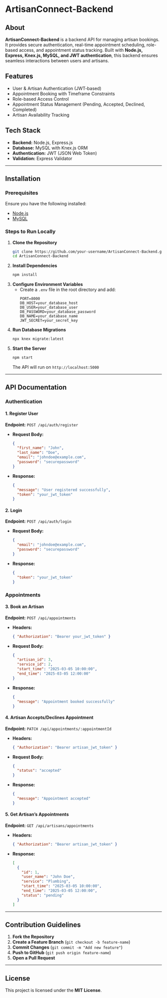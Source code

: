 # ArtisanConnect-Backend

## About

**ArtisanConnect-Backend** is a backend API for managing artisan bookings. It provides secure authentication, real-time appointment scheduling, role-based access, and appointment status tracking. Built with **Node.js, Express, Knex.js, MySQL, and JWT authentication**, this backend ensures seamless interactions between users and artisans.

## Features

- User & Artisan Authentication (JWT-based)
- Appointment Booking with Timeframe Constraints
- Role-based Access Control
- Appointment Status Management (Pending, Accepted, Declined, Completed)
- Artisan Availability Tracking

## Tech Stack

- **Backend:** Node.js, Express.js
- **Database:** MySQL with Knex.js ORM
- **Authentication:** JWT (JSON Web Token)
- **Validation:** Express Validator

---

## Installation

### Prerequisites

Ensure you have the following installed:

- [Node.js](https://nodejs.org/)
- [MySQL](https://www.mysql.com/)

### Steps to Run Locally

1. **Clone the Repository**
   ```sh
   git clone https://github.com/your-username/ArtisanConnect-Backend.git
   cd ArtisanConnect-Backend
   ```
2. **Install Dependencies**
   ```sh
   npm install
   ```
3. **Configure Environment Variables**
   - Create a `.env` file in the root directory and add:
     ```env
     PORT=8000
     DB_HOST=your_database_host
     DB_USER=your_database_user
     DB_PASSWORD=your_database_password
     DB_NAME=your_database_name
     JWT_SECRET=your_secret_key
     ```
4. **Run Database Migrations**
   ```sh
   npx knex migrate:latest
   ```
5. **Start the Server**
   ```sh
   npm start
   ```
   The API will run on `http://localhost:5000`

---

## API Documentation

### Authentication

#### 1. Register User

**Endpoint:** `POST /api/auth/register`

- **Request Body:**
  ```json
  {
    "first_name": "John",
    "last_name": "Doe",
    "email": "johndoe@example.com",
    "password": "securepassword"
  }
  ```
- **Response:**
  ```json
  {
    "message": "User registered successfully",
    "token": "your_jwt_token"
  }
  ```

#### 2. Login

**Endpoint:** `POST /api/auth/login`

- **Request Body:**
  ```json
  {
    "email": "johndoe@example.com",
    "password": "securepassword"
  }
  ```
- **Response:**
  ```json
  {
    "token": "your_jwt_token"
  }
  ```

### Appointments

#### 3. Book an Artisan

**Endpoint:** `POST /api/appointments`

- **Headers:**
  ```json
  { "Authorization": "Bearer your_jwt_token" }
  ```
- **Request Body:**
  ```json
  {
    "artisan_id": 3,
    "service_id": 2,
    "start_time": "2025-03-05 10:00:00",
    "end_time": "2025-03-05 12:00:00"
  }
  ```
- **Response:**
  ```json
  {
    "message": "Appointment booked successfully"
  }
  ```

#### 4. Artisan Accepts/Declines Appointment

**Endpoint:** `PATCH /api/appointments/:appointmentId`

- **Headers:**
  ```json
  { "Authorization": "Bearer artisan_jwt_token" }
  ```
- **Request Body:**
  ```json
  {
    "status": "accepted"
  }
  ```
- **Response:**
  ```json
  {
    "message": "Appointment accepted"
  }
  ```

#### 5. Get Artisan’s Appointments

**Endpoint:** `GET /api/artisans/appointments`

- **Headers:**
  ```json
  { "Authorization": "Bearer artisan_jwt_token" }
  ```
- **Response:**
  ```json
  [
    {
      "id": 1,
      "user_name": "John Doe",
      "service": "Plumbing",
      "start_time": "2025-03-05 10:00:00",
      "end_time": "2025-03-05 12:00:00",
      "status": "pending"
    }
  ]
  ```

---

## Contribution Guidelines

1. **Fork the Repository**
2. **Create a Feature Branch** (`git checkout -b feature-name`)
3. **Commit Changes** (`git commit -m "Add new feature"`)
4. **Push to GitHub** (`git push origin feature-name`)
5. **Open a Pull Request**

---

## License

This project is licensed under the **MIT License**.

